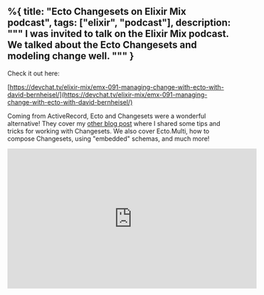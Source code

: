 %{
  title: "Ecto Changesets on Elixir Mix podcast",
  tags: ["elixir", "podcast"],
  description: """
  I was invited to talk on the Elixir Mix podcast. We talked about the Ecto
  Changesets and modeling change well.
  """
}
---

Check it out here:

[https://devchat.tv/elixir-mix/emx-091-managing-change-with-ecto-with-david-bernheisel/](https://devchat.tv/elixir-mix/emx-091-managing-change-with-ecto-with-david-bernheisel/)


Coming from ActiveRecord, Ecto and Changesets were a wonderful alternative! They
cover my [other blog post](https://bernheisel.com/blog/ecto_changeset_tips/)
where I shared some tips and tricks for working with Changesets. We also cover
Ecto.Multi, how to compose Changesets, using "embedded" schemas, and much more!

<iframe width="560" height="315" src="https://www.youtube-nocookie.com/embed/Zp7CpJqQ6I0" frameborder="0" allow="accelerometer; autoplay; encrypted-media; gyroscope; picture-in-picture" allowfullscreen="true"></iframe>
